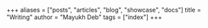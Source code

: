 +++
aliases = ["posts", "articles", "blog", "showcase", "docs"]
title = "Writing"
author = "Mayukh Deb"
tags = ["index"]
+++
